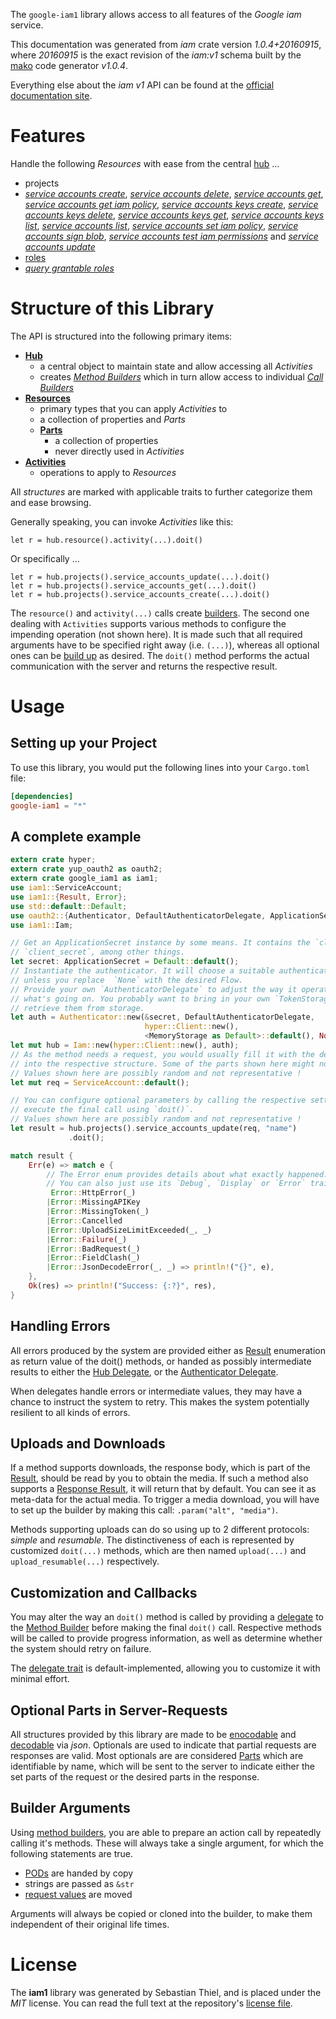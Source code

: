 <!---
DO NOT EDIT !
This file was generated automatically from 'src/mako/api/README.md.mako'
DO NOT EDIT !
-->
The `google-iam1` library allows access to all features of the *Google iam* service.

This documentation was generated from *iam* crate version *1.0.4+20160915*, where *20160915* is the exact revision of the *iam:v1* schema built by the [mako](http://www.makotemplates.org/) code generator *v1.0.4*.

Everything else about the *iam* *v1* API can be found at the
[official documentation site](https://cloud.google.com/iam/).
# Features

Handle the following *Resources* with ease from the central [hub](https://docs.rs/google-iam1/1.0.4+20160915/google_iam1/struct.Iam.html) ... 

* projects
 * [*service accounts create*](https://docs.rs/google-iam1/1.0.4+20160915/google_iam1/struct.ProjectServiceAccountCreateCall.html), [*service accounts delete*](https://docs.rs/google-iam1/1.0.4+20160915/google_iam1/struct.ProjectServiceAccountDeleteCall.html), [*service accounts get*](https://docs.rs/google-iam1/1.0.4+20160915/google_iam1/struct.ProjectServiceAccountGetCall.html), [*service accounts get iam policy*](https://docs.rs/google-iam1/1.0.4+20160915/google_iam1/struct.ProjectServiceAccountGetIamPolicyCall.html), [*service accounts keys create*](https://docs.rs/google-iam1/1.0.4+20160915/google_iam1/struct.ProjectServiceAccountKeyCreateCall.html), [*service accounts keys delete*](https://docs.rs/google-iam1/1.0.4+20160915/google_iam1/struct.ProjectServiceAccountKeyDeleteCall.html), [*service accounts keys get*](https://docs.rs/google-iam1/1.0.4+20160915/google_iam1/struct.ProjectServiceAccountKeyGetCall.html), [*service accounts keys list*](https://docs.rs/google-iam1/1.0.4+20160915/google_iam1/struct.ProjectServiceAccountKeyListCall.html), [*service accounts list*](https://docs.rs/google-iam1/1.0.4+20160915/google_iam1/struct.ProjectServiceAccountListCall.html), [*service accounts set iam policy*](https://docs.rs/google-iam1/1.0.4+20160915/google_iam1/struct.ProjectServiceAccountSetIamPolicyCall.html), [*service accounts sign blob*](https://docs.rs/google-iam1/1.0.4+20160915/google_iam1/struct.ProjectServiceAccountSignBlobCall.html), [*service accounts test iam permissions*](https://docs.rs/google-iam1/1.0.4+20160915/google_iam1/struct.ProjectServiceAccountTestIamPermissionCall.html) and [*service accounts update*](https://docs.rs/google-iam1/1.0.4+20160915/google_iam1/struct.ProjectServiceAccountUpdateCall.html)
* [roles](https://docs.rs/google-iam1/1.0.4+20160915/google_iam1/struct.Role.html)
 * [*query grantable roles*](https://docs.rs/google-iam1/1.0.4+20160915/google_iam1/struct.RoleQueryGrantableRoleCall.html)




# Structure of this Library

The API is structured into the following primary items:

* **[Hub](https://docs.rs/google-iam1/1.0.4+20160915/google_iam1/struct.Iam.html)**
    * a central object to maintain state and allow accessing all *Activities*
    * creates [*Method Builders*](https://docs.rs/google-iam1/1.0.4+20160915/google_iam1/trait.MethodsBuilder.html) which in turn
      allow access to individual [*Call Builders*](https://docs.rs/google-iam1/1.0.4+20160915/google_iam1/trait.CallBuilder.html)
* **[Resources](https://docs.rs/google-iam1/1.0.4+20160915/google_iam1/trait.Resource.html)**
    * primary types that you can apply *Activities* to
    * a collection of properties and *Parts*
    * **[Parts](https://docs.rs/google-iam1/1.0.4+20160915/google_iam1/trait.Part.html)**
        * a collection of properties
        * never directly used in *Activities*
* **[Activities](https://docs.rs/google-iam1/1.0.4+20160915/google_iam1/trait.CallBuilder.html)**
    * operations to apply to *Resources*

All *structures* are marked with applicable traits to further categorize them and ease browsing.

Generally speaking, you can invoke *Activities* like this:

```Rust,ignore
let r = hub.resource().activity(...).doit()
```

Or specifically ...

```ignore
let r = hub.projects().service_accounts_update(...).doit()
let r = hub.projects().service_accounts_get(...).doit()
let r = hub.projects().service_accounts_create(...).doit()
```

The `resource()` and `activity(...)` calls create [builders][builder-pattern]. The second one dealing with `Activities` 
supports various methods to configure the impending operation (not shown here). It is made such that all required arguments have to be 
specified right away (i.e. `(...)`), whereas all optional ones can be [build up][builder-pattern] as desired.
The `doit()` method performs the actual communication with the server and returns the respective result.

# Usage

## Setting up your Project

To use this library, you would put the following lines into your `Cargo.toml` file:

```toml
[dependencies]
google-iam1 = "*"
```

## A complete example

```Rust
extern crate hyper;
extern crate yup_oauth2 as oauth2;
extern crate google_iam1 as iam1;
use iam1::ServiceAccount;
use iam1::{Result, Error};
use std::default::Default;
use oauth2::{Authenticator, DefaultAuthenticatorDelegate, ApplicationSecret, MemoryStorage};
use iam1::Iam;

// Get an ApplicationSecret instance by some means. It contains the `client_id` and 
// `client_secret`, among other things.
let secret: ApplicationSecret = Default::default();
// Instantiate the authenticator. It will choose a suitable authentication flow for you, 
// unless you replace  `None` with the desired Flow.
// Provide your own `AuthenticatorDelegate` to adjust the way it operates and get feedback about 
// what's going on. You probably want to bring in your own `TokenStorage` to persist tokens and
// retrieve them from storage.
let auth = Authenticator::new(&secret, DefaultAuthenticatorDelegate,
                              hyper::Client::new(),
                              <MemoryStorage as Default>::default(), None);
let mut hub = Iam::new(hyper::Client::new(), auth);
// As the method needs a request, you would usually fill it with the desired information
// into the respective structure. Some of the parts shown here might not be applicable !
// Values shown here are possibly random and not representative !
let mut req = ServiceAccount::default();

// You can configure optional parameters by calling the respective setters at will, and
// execute the final call using `doit()`.
// Values shown here are possibly random and not representative !
let result = hub.projects().service_accounts_update(req, "name")
             .doit();

match result {
    Err(e) => match e {
        // The Error enum provides details about what exactly happened.
        // You can also just use its `Debug`, `Display` or `Error` traits
         Error::HttpError(_)
        |Error::MissingAPIKey
        |Error::MissingToken(_)
        |Error::Cancelled
        |Error::UploadSizeLimitExceeded(_, _)
        |Error::Failure(_)
        |Error::BadRequest(_)
        |Error::FieldClash(_)
        |Error::JsonDecodeError(_, _) => println!("{}", e),
    },
    Ok(res) => println!("Success: {:?}", res),
}

```
## Handling Errors

All errors produced by the system are provided either as [Result](https://docs.rs/google-iam1/1.0.4+20160915/google_iam1/enum.Result.html) enumeration as return value of 
the doit() methods, or handed as possibly intermediate results to either the 
[Hub Delegate](https://docs.rs/google-iam1/1.0.4+20160915/google_iam1/trait.Delegate.html), or the [Authenticator Delegate](https://docs.rs/yup-oauth2/*/yup_oauth2/trait.AuthenticatorDelegate.html).

When delegates handle errors or intermediate values, they may have a chance to instruct the system to retry. This 
makes the system potentially resilient to all kinds of errors.

## Uploads and Downloads
If a method supports downloads, the response body, which is part of the [Result](https://docs.rs/google-iam1/1.0.4+20160915/google_iam1/enum.Result.html), should be
read by you to obtain the media.
If such a method also supports a [Response Result](https://docs.rs/google-iam1/1.0.4+20160915/google_iam1/trait.ResponseResult.html), it will return that by default.
You can see it as meta-data for the actual media. To trigger a media download, you will have to set up the builder by making
this call: `.param("alt", "media")`.

Methods supporting uploads can do so using up to 2 different protocols: 
*simple* and *resumable*. The distinctiveness of each is represented by customized 
`doit(...)` methods, which are then named `upload(...)` and `upload_resumable(...)` respectively.

## Customization and Callbacks

You may alter the way an `doit()` method is called by providing a [delegate](https://docs.rs/google-iam1/1.0.4+20160915/google_iam1/trait.Delegate.html) to the 
[Method Builder](https://docs.rs/google-iam1/1.0.4+20160915/google_iam1/trait.CallBuilder.html) before making the final `doit()` call. 
Respective methods will be called to provide progress information, as well as determine whether the system should 
retry on failure.

The [delegate trait](https://docs.rs/google-iam1/1.0.4+20160915/google_iam1/trait.Delegate.html) is default-implemented, allowing you to customize it with minimal effort.

## Optional Parts in Server-Requests

All structures provided by this library are made to be [enocodable](https://docs.rs/google-iam1/1.0.4+20160915/google_iam1/trait.RequestValue.html) and 
[decodable](https://docs.rs/google-iam1/1.0.4+20160915/google_iam1/trait.ResponseResult.html) via *json*. Optionals are used to indicate that partial requests are responses 
are valid.
Most optionals are are considered [Parts](https://docs.rs/google-iam1/1.0.4+20160915/google_iam1/trait.Part.html) which are identifiable by name, which will be sent to 
the server to indicate either the set parts of the request or the desired parts in the response.

## Builder Arguments

Using [method builders](https://docs.rs/google-iam1/1.0.4+20160915/google_iam1/trait.CallBuilder.html), you are able to prepare an action call by repeatedly calling it's methods.
These will always take a single argument, for which the following statements are true.

* [PODs][wiki-pod] are handed by copy
* strings are passed as `&str`
* [request values](https://docs.rs/google-iam1/1.0.4+20160915/google_iam1/trait.RequestValue.html) are moved

Arguments will always be copied or cloned into the builder, to make them independent of their original life times.

[wiki-pod]: http://en.wikipedia.org/wiki/Plain_old_data_structure
[builder-pattern]: http://en.wikipedia.org/wiki/Builder_pattern
[google-go-api]: https://github.com/google/google-api-go-client

# License
The **iam1** library was generated by Sebastian Thiel, and is placed 
under the *MIT* license.
You can read the full text at the repository's [license file][repo-license].

[repo-license]: https://github.com/Byron/google-apis-rsblob/master/LICENSE.md
